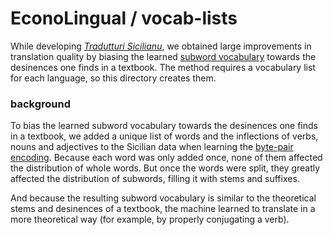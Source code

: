# EconoLingual / vocab-lists

While developing [_Tradutturi Sicilianu_](https://translate.napizia.com), we obtained large improvements in translation quality by biasing the learned [subword vocabulary](https://www.doviak.net/pages/ml-sicilian/ml-scn_p04.shtml) towards the desinences one finds in a textbook.  The method requires a vocabulary list for each language, so this directory creates them.

###  background

To bias the learned subword vocabulary towards the desinences one finds in a textbook, we added a unique list of words and the inflections of verbs, nouns and adjectives to the Sicilian data when learning the [byte-pair encoding](https://github.com/rsennrich/subword-nmt).  Because each word was only added once, none of them affected the distribution of whole words.  But once the words were split, they greatly affected the distribution of subwords, filling it with stems and suffixes.

And because the resulting subword vocabulary is similar to the theoretical stems and desinences of a textbook, the machine learned to translate in a more theoretical way (for example, by properly conjugating a verb).
